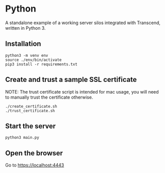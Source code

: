 # Python

A standalone example of a working server silos integrated with Transcend, written in Python 3.

## Installation

```
python3 -m venv env
source ./env/bin/activate
pip3 install -r requirements.txt
```

## Create and trust a sample SSL certificate

NOTE: The trust certificate script is intended for mac usage, you will need to manually trust the certificate otherwise.

```
./create_certificate.sh
./trust_certificate.sh
```

## Start the server

```
python3 main.py
```

## Open the browser

Go to [https://localhost:4443](https://localhost:4443)
